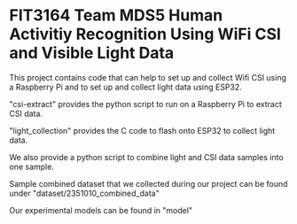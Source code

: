 # FIT3164 Team MDS5 Human Activitiy Recognition Using WiFi CSI and Visible Light Data

This project contains code that can help to set up and collect Wifi CSI using a Raspberry Pi and to set up and collect light data using ESP32.

"csi-extract" provides the python script to run on a Raspberry Pi to extract CSI data.

"light_collection" provides the C code to flash onto ESP32 to collect light data.

We also provide a python script to combine light and CSI data samples into one sample.

Sample combined dataset that we collected during our project can be found under "dataset/2351010_combined_data"

Our experimental models can be found in "model"
